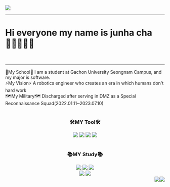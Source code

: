 <img src="https://capsule-render.vercel.app/api?type=soft&color=gradient&height=100&section=header&text=Welcome%20MyGit&animation=blinking&fontSize=50" />
<hr>
<p style="text-align: left;"><H1>Hi everyone my name is junha cha🙋🏻‍♂️🇰🇷</H1><br></p>
<hr>
🏢My School🏢 I am a student at Gachon University Seongnam Campus, and my major is software.<br>
⚡️My Vision⚡️ A robotics engineer who creates an era in which humans don't hard work<br>
🗺️My Military🗺️ Discharged after serving in DMZ as a Special Reconnaissance Squad(2022.01.11~2023.07.10)<br>
<div align="center"><br>
	<h3>🛠️MY Tool🛠️</h3>
	<img src="https://img.shields.io/badge/VScode-007ACC?style=flat&logo=visualstudiocode&logoColor=white" />
	<img src="https://img.shields.io/badge/VSstudio-5C2D91?style=flat&logo=visualstudio&logoColor=white" />
	<img src="https://img.shields.io/badge/Git-F05032?style=flat&logo=git&logoColor=white" />
	<img src="https://img.shields.io/badge/GitHub-181717?style=flat&logo=github&logoColor=white" />
</div>
<div align="center"><br>
	<h3>📚MY Study📚</h3>
	<img src="https://img.shields.io/badge/HTML5-E34F26?style=flat&logo=HTML5&logoColor=white" />
	<img src="https://img.shields.io/badge/CSS3-1572B6?style=flat&logo=CSS3&logoColor=white" />
	<img src="https://img.shields.io/badge/JavaScript-F7DF1E?style=flat&logo=javascript&logoColor=white" /><br>
	<img src="https://img.shields.io/badge/C_Language-A8B9CC?style=flat&logo=c&logoColor=white" />
	<img src="https://img.shields.io/badge/Python-3776AB?style=flat&logo=python&logoColor=white" />
</div>
<div style="float: right;">
	<img src="https://github-readme-stats.vercel.app/api?username=ckwnsgk&show_icons=true">
</div>
<div style="float: right;">
	<img src="https://github-readme-stats.vercel.app/api/top-langs/?username=ckwnsgk&layout=compact"><br><br>
</div>

